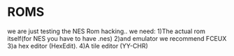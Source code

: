 # ROMS
we are just testing the NES Rom hacking.. we need:
1)The actual rom itself(for NES you have to have .nes)
2)and emulator we recommend FCEUX
3)a hex editor (HexEdit).
4)A tile editor (YY-CHR)

